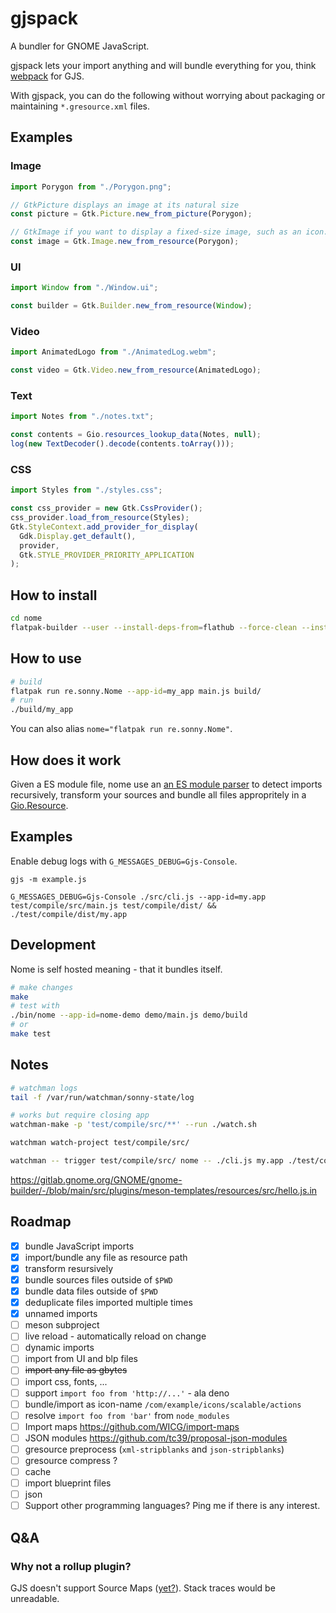 # gjspack

A bundler for GNOME JavaScript.

gjspack lets your import anything and will bundle everything for you, think [webpack](https://webpack.js.org/) for GJS.

With gjspack, you can do the following without worrying about packaging or maintaining `*.gresource.xml` files.

## Examples

### Image

```js
import Porygon from "./Porygon.png";

// GtkPicture displays an image at its natural size
const picture = Gtk.Picture.new_from_picture(Porygon);

// GtkImage if you want to display a fixed-size image, such as an icon.
const image = Gtk.Image.new_from_resource(Porygon);
```

### UI

```js
import Window from "./Window.ui";

const builder = Gtk.Builder.new_from_resource(Window);
```

### Video

```js
import AnimatedLogo from "./AnimatedLog.webm";

const video = Gtk.Video.new_from_resource(AnimatedLogo);
```

### Text

```js
import Notes from "./notes.txt";

const contents = Gio.resources_lookup_data(Notes, null);
log(new TextDecoder().decode(contents.toArray()));
```

### CSS

```js
import Styles from "./styles.css";

const css_provider = new Gtk.CssProvider();
css_provider.load_from_resource(Styles);
Gtk.StyleContext.add_provider_for_display(
  Gdk.Display.get_default(),
  provider,
  Gtk.STYLE_PROVIDER_PRIORITY_APPLICATION
);
```

## How to install

```sh
cd nome
flatpak-builder --user --install-deps-from=flathub --force-clean --install flatpak re.sonny.Nome.json
```

## How to use

```sh
# build
flatpak run re.sonny.Nome --app-id=my_app main.js build/
# run
./build/my_app
```

You can also alias `nome="flatpak run re.sonny.Nome"`.

## How does it work

Given a ES module file, nome use an [an ES module parser](https://github.com/guybedford/es-module-lexer/) to detect imports recursively, transform your sources and bundle all files appropritely in a [Gio.Resource](https://docs.gtk.org/gio/struct.Resource.html).

## Examples

Enable debug logs with `G_MESSAGES_DEBUG=Gjs-Console`.

```
gjs -m example.js
```

```
G_MESSAGES_DEBUG=Gjs-Console ./src/cli.js --app-id=my.app test/compile/src/main.js test/compile/dist/ && ./test/compile/dist/my.app
```

## Development

Nome is self hosted meaning - that it bundles itself.

```sh
# make changes
make
# test with
./bin/nome --app-id=nome-demo demo/main.js demo/build
# or
make test
```

## Notes

```sh
# watchman logs
tail -f /var/run/watchman/sonny-state/log

# works but require closing app
watchman-make -p 'test/compile/src/**' --run ./watch.sh

watchman watch-project test/compile/src/

watchman -- trigger test/compile/src/ nome -- ./cli.js my.app ./test/compile/src/main.js ./test/compile/dist/
```

https://gitlab.gnome.org/GNOME/gnome-builder/-/blob/main/src/plugins/meson-templates/resources/src/hello.js.in

## Roadmap

- [x] bundle JavaScript imports
- [x] import/bundle any file as resource path
- [x] transform resursively
- [x] bundle sources files outside of `$PWD`
- [x] bundle data files outside of `$PWD`
- [x] deduplicate files imported multiple times
- [x] unnamed imports
- [ ] meson subproject
- [ ] live reload - automatically reload on change
- [ ] dynamic imports
- [ ] import from UI and blp files
- [ ] ~~import any file as gbytes~~
- [ ] import css, fonts, ...
- [ ] support `import foo from 'http://...'` - ala deno
- [ ] bundle/import as icon-name `/com/example/icons/scalable/actions`
- [ ] resolve `import foo from 'bar'` from `node_modules`
- [ ] Import maps https://github.com/WICG/import-maps
- [ ] JSON modules https://github.com/tc39/proposal-json-modules
- [ ] gresource preprocess (`xml-stripblanks` and `json-stripblanks`)
- [ ] gresource compress ?
- [ ] cache
- [ ] import blueprint files
- [ ] json
- [ ] Support other programming languages? Ping me if there is any interest.

## Q&A

### Why not a rollup plugin?

GJS doesn't support Source Maps ([yet?](https://gitlab.gnome.org/GNOME/gjs/-/issues/474)).
Stack traces would be unreadable.
